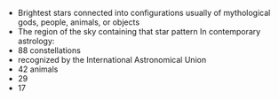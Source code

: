 - Brightest stars connected into configurations usually of mythological gods, people, animals, or objects
- The region of the sky containing that star pattern
In contemporary astrology:
- 88 constellations
- recognized by the International Astronomical Union
- 42 animals
- 29
- 17
